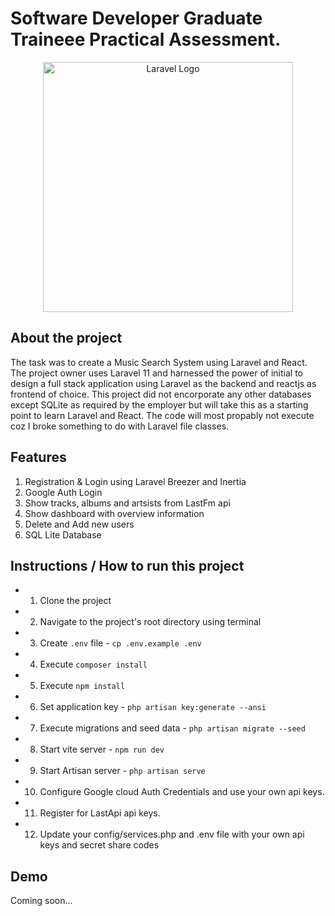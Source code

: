 # Software Developer Graduate Traineee Practical Assessment. 

<p align="center"><a href="https://laravel.com" target="_blank"><img src="https://raw.githubusercontent.com/laravel/art/master/logo-lockup/5%20SVG/2%20CMYK/1%20Full%20Color/laravel-logolockup-cmyk-red.svg" width="400" alt="Laravel Logo"></a></p>


## About the project


The task was to create a Music Search System using Laravel and React.
The project owner uses Laravel 11 and harnessed the power of initial to design a full stack application using Laravel as the backend and reactjs as frontend of choice. This project did not encorporate any other databases except SQLite as required by the employer but will take this as a starting point to learn Laravel and React. The code will most propably not execute coz I broke something to do with Laravel file classes.

## Features
1. Registration & Login using Laravel Breezer and Inertia
2. Google Auth Login
3. Show tracks, albums and artsists from LastFm api
4. Show dashboard with overview information
5. Delete and Add new users
6. SQL Lite Database


## Instructions / How to run this project
- 1. Clone the project
- 2. Navigate to the project's root directory using terminal
- 3. Create `.env` file - `cp .env.example .env`
- 4. Execute `composer install`
- 5. Execute `npm install`
- 6. Set application key - `php artisan key:generate --ansi`
- 7. Execute migrations and seed data - `php artisan migrate --seed`
- 8. Start vite server - `npm run dev`
- 9. Start Artisan server - `php artisan serve`
- 10. Configure Google cloud Auth Credentials and use your own api keys.
- 11. Register for LastApi api keys.
- 12. Update your config/services.php and .env file with your own api keys and secret share codes




## Demo
Coming soon...



